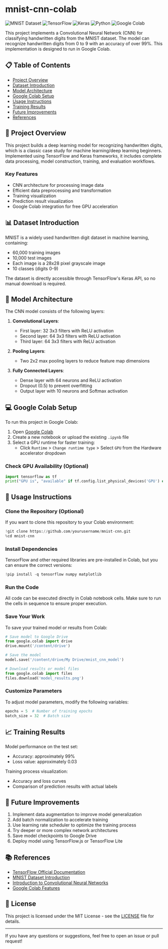 # mnist-cnn-colab

![MNIST Dataset](https://img.shields.io/badge/Dataset-MNIST-blue)
![TensorFlow](https://img.shields.io/badge/Framework-TensorFlow-orange)
![Keras](https://img.shields.io/badge/API-Keras-red)
![Python](https://img.shields.io/badge/Language-Python-green)
![Google Colab](https://img.shields.io/badge/Environment-Google_Colab-yellow)

This project implements a Convolutional Neural Network (CNN) for classifying handwritten digits from the MNIST dataset. The model can recognize handwritten digits from 0 to 9 with an accuracy of over 99%. This implementation is designed to run in Google Colab.

## 📋 Table of Contents

- [Project Overview](#project-overview)
- [Dataset Introduction](#dataset-introduction)
- [Model Architecture](#model-architecture)
- [Google Colab Setup](#google-colab-setup)
- [Usage Instructions](#usage-instructions)
- [Training Results](#training-results)
- [Future Improvements](#future-improvements)
- [References](#references)

## 📝 Project Overview

This project builds a deep learning model for recognizing handwritten digits, which is a classic case study for machine learning/deep learning beginners. Implemented using TensorFlow and Keras frameworks, it includes complete data processing, model construction, training, and evaluation workflows.

### Key Features

- CNN architecture for processing image data
- Efficient data preprocessing and transformation
- Training visualization
- Prediction result visualization
- Google Colab integration for free GPU acceleration

## 📊 Dataset Introduction

MNIST is a widely used handwritten digit dataset in machine learning, containing:

- 60,000 training images
- 10,000 test images
- Each image is a 28x28 pixel grayscale image
- 10 classes (digits 0-9)

The dataset is directly accessible through TensorFlow's Keras API, so no manual download is required.

## 🧠 Model Architecture

The CNN model consists of the following layers:

1. **Convolutional Layers**:
   - First layer: 32 3x3 filters with ReLU activation
   - Second layer: 64 3x3 filters with ReLU activation
   - Third layer: 64 3x3 filters with ReLU activation

2. **Pooling Layers**:
   - Two 2x2 max pooling layers to reduce feature map dimensions

3. **Fully Connected Layers**:
   - Dense layer with 64 neurons and ReLU activation
   - Dropout (0.5) to prevent overfitting
   - Output layer with 10 neurons and Softmax activation

## 💻 Google Colab Setup

To run this project in Google Colab:

1. Open [Google Colab](https://colab.research.google.com/)
2. Create a new notebook or upload the existing `.ipynb` file
3. Select a GPU runtime for faster training:
   - Click `Runtime` > `Change runtime type` > Select `GPU` from the Hardware accelerator dropdown

### Check GPU Availability (Optional)

```python
import tensorflow as tf
print("GPU is", "available" if tf.config.list_physical_devices('GPU') else "NOT available")
```

## 🚀 Usage Instructions

### Clone the Repository (Optional)

If you want to clone this repository to your Colab environment:

```python
!git clone https://github.com/yourusername/mnist-cnn.git
%cd mnist-cnn
```

### Install Dependencies

TensorFlow and other required libraries are pre-installed in Colab, but you can ensure the correct versions:

```python
!pip install -q tensorflow numpy matplotlib
```

### Run the Code

All code can be executed directly in Colab notebook cells. Make sure to run the cells in sequence to ensure proper execution.

### Save Your Work

To save your trained model or results from Colab:

```python
# Save model to Google Drive
from google.colab import drive
drive.mount('/content/drive')

# Save the model
model.save('/content/drive/My Drive/mnist_cnn_model')

# Download results or model files
from google.colab import files
files.download('model_results.png')
```

### Customize Parameters

To adjust model parameters, modify the following variables:

```python
epochs = 5  # Number of training epochs
batch_size = 32  # Batch size
```

## 📈 Training Results

Model performance on the test set:
- Accuracy: approximately 99%
- Loss value: approximately 0.03

Training process visualization:
- Accuracy and loss curves
- Comparison of prediction results with actual labels

## 🔮 Future Improvements

1. Implement data augmentation to improve model generalization
2. Add batch normalization to accelerate training
3. Use learning rate scheduler to optimize the training process
4. Try deeper or more complex network architectures
5. Save model checkpoints to Google Drive
6. Deploy model using TensorFlow.js or TensorFlow Lite

## 📚 References

- [TensorFlow Official Documentation](https://www.tensorflow.org/api_docs/python/tf)
- [MNIST Dataset Introduction](http://yann.lecun.com/exdb/mnist/)
- [Introduction to Convolutional Neural Networks](http://cs231n.github.io/convolutional-networks/)
- [Google Colab Features](https://colab.research.google.com/notebooks/basic_features_overview.ipynb)

## 📄 License

This project is licensed under the MIT License - see the [LICENSE](LICENSE) file for details.

---

If you have any questions or suggestions, feel free to open an issue or pull request!
